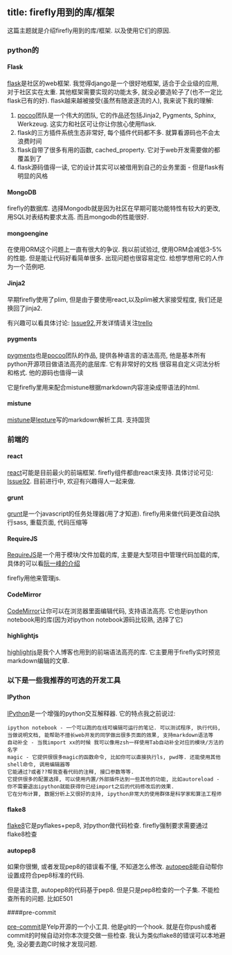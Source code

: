 title: firefly用到的库/框架
-------------------------

这篇主题就是介绍firefly用到的库/框架. 以及使用它们的原因.

### python的

#### Flask

[flask](https://github.com/mitsuhiko/flask)是社区的web框架. 我觉得django是一个很好地框架, 适合于企业级的应用, 对于社区实在太重. 其他框架需要实现的功能太多,
就没必要造轮子了(也不一定比flask已有的好). flask越来越被接受(虽然有随波逐流的人), 我来说下我的理解:

1. [pocoo](http://www.pocoo.org/)团队是一个伟大的团队, 它的作品还包括Jinja2, Pygments, Sphinx, Werkzeug.
这实力和社区可让你让你放心使用flask.
2. flask的三方插件系统生态非常好, 每个插件代码都不多. 就算看源码也不会太浪费时间
3. flask自带了很多有用的函数, cached_property. 它对于web开发需要做的都覆盖到了
4. flask源码值得一读, 它的设计其实可以被借用到自己的业务里面 - 但是flask有明显的风格

#### MongoDB

firefly的数据库. 选择Mongodb就是因为社区在早期可能功能特性有较大的更改, 用SQL对表结构要求太高. 而且mongodb的性能很好.

#### mongoengine

在使用ORM这个问题上一直有很大的争议. 我以前试验过, 使用ORM会减低3-5%的性能. 但是能让代码好看简单很多.
出现问题也很容易定位. 给想学想用它的人作为一个范例吧.

#### Jinja2

早期firefly使用了plim, 但是由于要使用react,以及plim被大家接受程度, 我们还是换回了jinja2.

有兴趣可以看具体讨论: [Issue92](https://github.com/python-cn/firefly/issues/92),开发详情请关注[trello](https://trello.com/b/JM2OEXPA/firefly)

#### pygments

[pygments](https://bitbucket.org/birkenfeld/pygments-main)也是[pocoo](http://www.pocoo.org/)团队的作品, 提供各种语言的语法高亮, 他是基本所有python开源项目做语法高亮的底层库. 它有非常好的文档
很容易自定义词法分析和格式. 他的源码也值得一读

它是firefly里用来配合mistune根据markdown内容渲染成带语法的html.

#### mistune

[mistune](https://github.com/lepture/mistune)是[lepture](https://github.com/lepture)写的markdown解析工具. 支持国货

### 前端的

#### react

[react](https://github.com/facebook/react)可能是目前最火的前端框架. firefly组件都由react来支持. 具体讨论可见: [Issue92](https://github.com/python-cn/firefly/issues/92).
目前进行中, 欢迎有兴趣得人一起来做.

#### grunt
[grunt](https://github.com/gruntjs/grunt)是一个javascript的任务处理器(用了才知道).
firefly用来做代码更改自动执行sass, 重载页面, 代码压缩等

#### RequireJS

[RequireJS](http://requirejs.org)是一个用于模块/文件加载的库, 主要是大型项目中管理代码加载的库, 具体的可以看[阮一峰的介绍](http://www.ruanyifeng.com/blog/2012/11/require_js.html)

firefly用他来管理js.

#### CodeMirror

[CodeMirror](https://github.com/codemirror/CodeMirror)让你可以在浏览器里面编辑代码, 支持语法高亮.
它也是ipython notebook用的库(因为对ipython notebook源码比较熟, 选择了它)

#### highlightjs

[highlightjs](https://highlightjs.org)是我个人博客也用到的前端语法高亮的库.
它主要用于firefly实时预览markdown编辑的文章.


### 以下是一些我推荐的可选的开发工具

#### IPython

[IPython](https://github.com/ipython/ipython)是一个增强的python交互解释器. 它的特点我之前说过:

```
ipython notebook - 一个可以跑的在线可编辑可运行的笔记. 可以测试程序, 执行代码, 当做说明文档, 能帮助不擅长web开发的同学做出很多页面的效果, 支持markdown语法等
自动补全 - 当我import xx的时候 我可以像用zsh一样使用Tab自动补全对应的模块/方法的名字
magic - 它提供很很多magic的函数命令, 比如你可以直接执行ls, pwd等. 还能使用其他shell命令, 调用编辑器等
它能通过?或者??帮我查看代码的注释, 接口参数等等.
它提供很多的配置选择, 可以使用内置/外部插件达到一些其他的功能, 比如autoreload - 你不需要退出ipython就能获得你已经import之后的代码修改后的效果.
它在分布计算, 数据分析上又很好的支持, ipython非常大的使用群体是科学家和算法工程师
```

#### flake8

[flake8](https://github.com/PyCQA/flake8)它是pyflakes+pep8, 对python做代码检查. firefly强制要求需要通过flake8检查

#### autopep8

如果你很懒, 或者发现pep8的错误看不懂, 不知道怎么修改. [autopep8](https://github.com/hhatto/autopep8)能自动帮你设置成符合pep8标准的代码.

但是请注意, autopep8的代码基于pep8. 但是只是pep8检查的一个子集. 不能检查所有的问题. 比如E501

####pre-commit

[pre-commit](https://github.com/pre-commit/pre-commit)是Yelp开源的一个小工具. 他是git的一个hook.
就是在你push或者commit的时候自动对你本次提交做一些检查. 我认为类似flake8的错误可以本地避免,
没必要去跑CI时候才发现问题.
